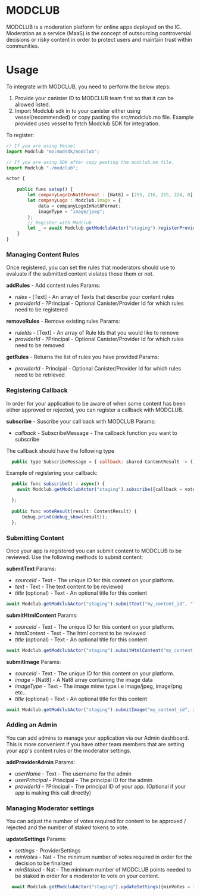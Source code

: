 # MODCLUB

MODCLUB is a moderation platform for online apps deployed on the IC. Moderation as a service (MaaS) is the concept of outsourcing controversial decisions or risky content in order to protect users and maintain trust within communities.


# Usage
To integrate with MODCLUB, you need to perform the below steps:
1. Provide your canister ID to MODCLUB team first so that it can be allowed listed.
2. Import Modclub sdk in to your canister either using vessel(recommended) or copy pasting the src/modclub.mo file. Example provided uses vessel to fetch Modclub SDK for integration.

To register:
```js
// If you are using Vessel
import Modclub "mo:modsdk/modclub";

// If you are using SDK after copy pasting the modclub.mo file.
import Modclub "./modclub";

actor {

    public func setup() {
        let companyLogoInNat8Format : [Nat8] = [255, 216, 255, 224, 0];
        let companyLogo : Modclub.Image = {
            data = companyLogoInNat8Format;
            imageType = "image/jpeg";
        };
        // Register with Modclub
        let _ = await Modclub.getModclubActor("staging").registerProvider("AppName", "AppDescription", ?companyLogo);
    }
}
```

### Managing Content Rules

Once registered, you can set the rules that moderators should use to evaluate if the submitted content violates those them or not.

**addRules** - Add content rules
Params:
- *rules* - [Text] - An array of Texts that describe your content rules
- *providerId* - ?Principal - Optional Canister/Provider Id for which rules need to be registered

**removeRules** - Remove existing rules
Params:
- *ruleIds* - [Text] - An array of Rule Ids that you would like to remove
- *providerId* - ?Principal - Optional Canister/Provider Id for which rules need to be removed

**getRules** - Returns the list of rules you have provided
Params:
- *providerId* - Principal - Optional Canister/Provider Id for which rules need to be retrieved


### Registering Callback
In order for your application to be aware of when some content has been either approved or rejected, you can register a callback with MODCLUB.

**subscribe** - Suscribe your call back with MODCLUB
Params:
- *callback* - SubscribeMessage - The callback function you want to subscribe

The callback should have the following type
```js
  public type SubscribeMessage = { callback: shared ContentResult -> (); };
```

Example of registering your callback:
```js
  public func subscribe() : async() {
    await Modclub.getModclubActor("staging").subscribe({callback = voteResult;});

  };
    
  public func voteResult(result: ContentResult) {
      Debug.print(debug_show(result));
  };
```

### Submitting Content

Once your app is registered you can submit content to MODCLUB to be reviewed. Use the following methods to submit content:

**submitText**
Params:
- *sourceId* - Text - The unique ID for this content on your platform. 
- *text* - Text - The text content to be reviewed
- *title* (optional) - Text - An optional title for this content

```js
await Modclub.getModclubActor("staging").submitText("my_content_id", "Text content to be reviewed", ?"Title of content");
```

**submitHtmlContent**
Params:
- *sourceId* - Text - The unique ID for this content on your platform. 
- *htmlContent* - Text - The html content to be reviewed
- *title* (optional) - Text - An optional title for this content

```js
await Modclub.getModclubActor("staging").submitHtmlContent("my_content_id_123", "<p>Text content to be reviewed</p><img src='/image.png'/>", ?"Title of content");
```

**submitImage**
Params:
- *sourceId* - Text - The unique ID for this content on your platform. 
- *image* - [Nat8] - A Nat8 array containing the image data 
- *imageType* - Text - The image mime type i.e image/jpeg, image/png etc..
- *title* (optional) - Text - An optional title for this content

```js
await Modclub.getModclubActor("staging").submitImage("my_content_id", imageData, "image/png", ?"Title of Image Content");
```

### Adding an Admin
You can add admins to manage your application via our Admin dashboard. This is more convenient if you have other team members that are setting your app's content rules or the moderator settings.

**addProviderAdmin**
Params:
- *userName* - Text - The username for the admin
- *userPrincipal* - Principal - The principal ID for the admin
- *providerId* - ?Principal - The principal ID of your app. (Optional if your app is making this call directly) 

### Managing Moderator settings
You can adjust the number of votes required for content to be approved / rejected and the number of staked tokens to vote.

**updateSettings**
Params:
- *settings* - ProviderSettings
- *minVotes* - Nat - The minimum number of votes required in order for the decision to be finalized
- *minStaked* - Nat - The minimum number of MODCLUB points needed to be staked in order for a moderator to vote on your content.

```js
  await Modclub.getModclubActor("staging").updateSettings({minVotes = 2; minStaked = 100});
```